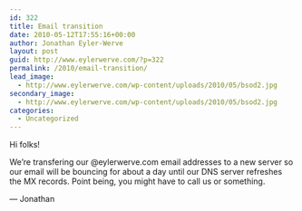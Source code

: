 ```yaml
---
id: 322
title: Email transition
date: 2010-05-12T17:55:16+00:00
author: Jonathan Eyler-Werve
layout: post
guid: http://www.eylerwerve.com/?p=322
permalink: /2010/email-transition/
lead_image:
  - http://www.eylerwerve.com/wp-content/uploads/2010/05/bsod2.jpg
secondary_image:
  - http://www.eylerwerve.com/wp-content/uploads/2010/05/bsod2.jpg
categories:
  - Uncategorized
---
```

Hi folks!

We&#8217;re transfering our @eylerwerve.com email addresses to a new server so our email will be bouncing for about a day until our DNS server refreshes the MX records. Point being, you might have to call us or something.

&#8212; Jonathan